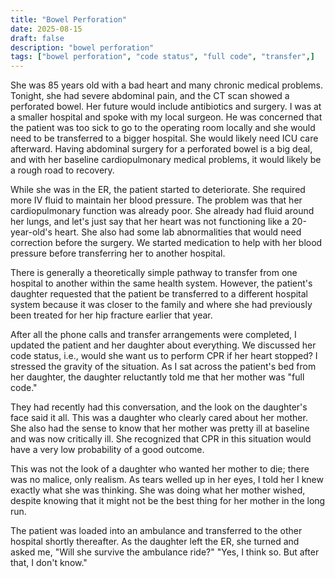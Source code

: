 ```yaml
---
title: "Bowel Perforation"
date: 2025-08-15
draft: false
description: "bowel perforation"
tags: ["bowel perforation", "code status", "full code", "transfer",]
---
```


She was 85 years old with a bad heart and many chronic medical problems. Tonight, she had severe abdominal pain, and the CT scan showed a perforated bowel. Her future would include antibiotics and surgery. I was at a smaller hospital and spoke with my local surgeon. He was concerned that the patient was too sick to go to the operating room locally and she would need to be transferred to a bigger hospital. She would likely need ICU care afterward. Having abdominal surgery for a perforated bowel is a big deal, and with her baseline cardiopulmonary medical problems, it would likely be a rough road to recovery.

While she was in the ER, the patient started to deteriorate. She required more IV fluid to maintain her blood pressure. The problem was that her cardiopulmonary function was already poor. She already had fluid around her lungs, and let's just say that her heart was not functioning like a 20-year-old's heart. She also had some lab abnormalities that would need correction before the surgery. We started medication to help with her blood pressure before transferring her to another hospital.

There is generally a theoretically simple pathway to transfer from one hospital to another within the same health system. However, the patient's daughter requested that the patient be transferred to a different hospital system because it was closer to the family and where she had previously been treated for her hip fracture earlier that year.

After all the phone calls and transfer arrangements were completed, I updated the patient and her daughter about everything. We discussed her code status, i.e., would she want us to perform CPR if her heart stopped? I stressed the gravity of the situation. As I sat across the patient's bed from her daughter, the daughter reluctantly told me that her mother was "full code."

They had recently had this conversation, and the look on the daughter's face said it all. This was a daughter who clearly cared about her mother. She also had the sense to know that her mother was pretty ill at baseline and was now critically ill. She recognized that CPR in this situation would have a very low probability of a good outcome.

This was not the look of a daughter who wanted her mother to die; there was no malice, only realism. As tears welled up in her eyes, I told her I knew exactly what she was thinking. She was doing what her mother wished, despite knowing that it might not be the best thing for her mother in the long run.

The patient was loaded into an ambulance and transferred to the other hospital shortly thereafter. As the daughter left the ER, she turned and asked me, "Will she survive the ambulance ride?" "Yes, I think so. But after that, I don't know."
